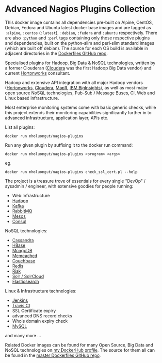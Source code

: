 # Advanced Nagios Plugins Collection

This docker image contains all dependencies pre-built on Alpine, CentOS, Debian, Fedora and Ubuntu latest docker base images and are tagged as `:alpine`, `:centos` (`:latest`), `:debian`, `:fedora` and `:ubuntu` respectively. There are also `:python` and `:perl` tags containing only those respective plugins and dependencies, built on the python-slim and perl-slim standard images (which are built off debian). The source for each OS build is available in adjacent directories in the [Dockerfiles GitHub repo](https://github.com/nholuongut/Dockerfiles/).

Specialised plugins for Hadoop, Big Data & NoSQL technologies, written by a former Clouderan ([Cloudera](http://www.cloudera.com) was the first Hadoop Big Data vendor) and current [Hortonworks](http://www.hortonworks.com) consultant.

Hadoop and extensive API integration with all major Hadoop vendors ([Hortonworks](http://www.hortonworks.com), [Cloudera](http://www.cloudera.com), [MapR](http://www.mapr.com), [IBM BigInsights](http://www-03.ibm.com/software/products/en/ibm-biginsights-for-apache-hadoop)), as well as most major open source NoSQL technologies, Pub-Sub / Message Buses, CI, Web and Linux based infrastructure.

Most enterprise monitoring systems come with basic generic checks, while this project extends their monitoring capabilities significantly further in to advanced infrastructure, application layer, APIs etc.


List all plugins:

```
docker run nholuongut/nagios-plugins
```

Run any given plugin by suffixing it to the docker run command:

```
docker run nholuongut/nagios-plugins <program> <args>
```

eg.

```
docker run nholuongut/nagios-plugins check_ssl_cert.pl --help
```

The project is a treasure trove of essentials for every single "DevOp" / sysadmin / engineer, with extensive goodies for people running:

* Web Infrastructure
* [Hadoop](http://hadoop.apache.org/)
* [Kafka](http://kafka.apache.org/)
* [RabbitMQ](http://www.rabbitmq.com/)
* [Mesos](http://mesos.apache.org/)
* [Consul](https://www.consul.io/)

NoSQL technologies:

* [Cassandra](http://cassandra.apache.org/)
* [HBase](https://hbase.apache.org/)
* [MongoDB](https://www.mongodb.com/)
* [Memcached](https://memcached.org/)
* [Couchbase](http://www.couchbase.com/)
* [Redis](http://redis.io/)
* [Riak](http://basho.com/products/)
* [Solr / SolrCloud](http://lucene.apache.org/solr/)
* [Elasticsearch](https://www.elastic.co/products/elasticsearch)

Linux & Infrastructure technologies:

* [Jenkins](https://jenkins.io/)
* [Travis CI](https://travis-ci.org/)
* SSL Certificate expiry
* advanced DNS record checks
* Whois domain expiry check
* [MySQL](https://www.mysql.com/)

and many more ...

Related Docker images can be found for many Open Source, Big Data and NoSQL technologies on [my DockerHub profile](https://hub.docker.com/r/nholuongut).
The source for them all can be found in the [master Dockerfiles GitHub repo](https://github.com/nholuongut/Dockerfiles/).
